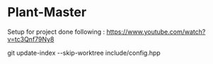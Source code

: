 # Plant-Master

Setup for project done following : https://www.youtube.com/watch?v=tc3Qnf79Ny8

git update-index --skip-worktree include/config.hpp
